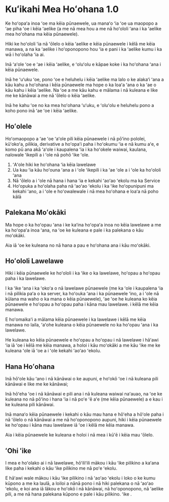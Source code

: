 # Kuʻikahi Mea Hoʻohana 1.0

Ke hoʻopaʻa inoa ʻoe ma kēia pūnaewele, ua manaʻo ʻia ʻoe ua maopopo a ʻae piha ʻoe i kēia ʻaelike (a me nā mea hou a me nā hoʻololi ʻana i ka ʻaelike mea hoʻohana ma kēia pūnaewele).

Hiki ke hoʻololi ʻia nā ʻōlelo o kēia ʻaelike e kēia pūnaewele i kēlā me kēia manawa, a na ka ʻaelike i hoʻoponopono hou ʻia e pani i ka ʻaelike kumu i ka wā i hoʻolaha ʻia ai.

Inā ʻaʻole ʻoe e ʻae i kēia ʻaelike, e ʻoluʻolu e kāpae koke i ka hoʻohana ʻana i kēia pūnaewele.

Inā he ʻuʻuku ʻoe, pono ʻoe e heluhelu i kēia ʻaelike ma lalo o ke alakaʻi ʻana a kāu kahu a hoʻohana i kēia pūnaewele ma hope o ka loaʻa ʻana o ka ʻae o kāu kahu i kēia ʻaelike. Na ʻoe a me kāu kahu e mālama i nā kuleana e like me ke kānāwai a me nā ʻōlelo o kēia ʻaelike.

Inā he kahu ʻoe no ka mea hoʻohana ʻuʻuku, e ʻoluʻolu e heluhelu pono a koho pono inā ʻae ʻoe i kēia ʻaelike.

## Hoʻolele

Hoʻomaopopo a ʻae ʻoe ʻaʻole pili kēia pūnaewele i nā pōʻino pololei, kūʻokoʻa, pilikia, derivative a hoʻopaʻi paha i hoʻokumu ʻia e nā kumu aʻe, e komo pū ana akā ʻaʻole i kaupalena ʻia i ka hoʻokele waiwai, kaulana, nalowale ʻikepili a i ʻole nā pohō ʻike ʻole.

1. ʻAʻole hiki ke hoʻohana ʻia kēia lawelawe
1. Ua kau ʻia kāu hoʻouna ʻana a i ʻole ʻikepili i ka ʻae ʻole a i ʻole ka hoʻololi ʻana
1. Nā ʻōlelo a i ʻole nā hana i hana ʻia e kekahi ʻaoʻao ʻekolu ma ka Service
1. Hoʻopuka a hoʻolaha paha nā ʻaoʻao ʻekolu i ka ʻike hoʻopunipuni ma kekahi ʻano, a i ʻole e hoʻowalewale i nā mea hoʻohana e loaʻa nā poho kālā

## Palekana Moʻokāki

Ma hope o ka hoʻopau ʻana i ke kaʻina hoʻopaʻa inoa no kēia lawelawe a me ka hoʻopaʻa inoa ʻana, na ʻoe ke kuleana e pale i ka palekana o kāu moʻokāki.

Aia iā ʻoe ke kuleana no nā hana a pau e hoʻohana ana i kāu moʻokāki.

## Hoʻololi Lawelawe

Hiki i kēia pūnaewele ke hoʻololi i ka ʻike o ka lawelawe, hoʻopau a hoʻopau paha i ka lawelawe.

I ka ʻike ʻana i ka ʻokoʻa o nā lawelawe pūnaewele (me ka ʻole i kaupalena ʻia i nā pilikia paʻa o ka server, ka hoʻouka ʻana i ka pūnaewele ʻino, a i ʻole nā kūlana ma waho o ka mana o kēia pūnaewele), ʻae ʻoe he kuleana ko kēia pūnaewele e hoʻopau a hoʻopau paha i kāna mau lawelawe. i kēlā me kēia manawa.

E hoʻomaikaʻi a mālama kēia pūnaewele i ka lawelawe i kēlā me kēia manawa no laila, ʻaʻohe kuleana o kēia pūnaewele no ka hoʻopau ʻana i ka lawelawe.

He kuleana ko kēia pūnaewele e hoʻopau a hoʻopau i nā lawelawe i hāʻawi ʻia iā ʻoe i kēlā me kēia manawa, a holoi i kāu moʻokāki a me kāu ʻike me ke kuleana ʻole iā ʻoe a i ʻole kekahi ʻaoʻao ʻekolu.

## Hana Hoʻohana

Inā hōʻole kāu ʻano i nā kānāwai o ke aupuni, e hoʻokō ʻoe i nā kuleana pili kānāwai e like me ke kānāwai;

Inā hōʻeha ʻoe i nā kānāwai e pili ana i nā kuleana waiwai naʻauao, na ʻoe ke kuleana no nā pōʻino i hana ʻia i nā poʻe ʻē aʻe (me kēia pūnaewele) a e kau i ke kuleana pili kānāwai.

Inā manaʻo kēia pūnaewele i kekahi o kāu mau hana e hōʻeha a hōʻole paha i nā ʻōlelo o nā kānāwai a me nā hoʻoponopono aupuni, hiki i kēia pūnaewele ke hoʻopau i kāna mau lawelawe iā ʻoe i kēlā me kēia manawa.

Aia i kēia pūnaewele ke kuleana e holoi i nā mea i kū'ē i kēia mau ʻōlelo.

## ʻOhi ʻike

I mea e hoʻolako ai i nā lawelawe, hōʻiliʻili mākou i kāu ʻike pilikino a kaʻana like paha i kekahi o kāu ʻike pilikino me nā poʻe ʻekolu.

E hāʻawi wale mākou i kāu ʻike pilikino i nā ʻaoʻao ʻekolu i loko o ke kumu kūpono a me ka laulā, a loiloi a nānā pono i nā hiki palekana o nā ʻaoʻao ʻekolu, e koi ana iā lākou e hoʻokō i nā kānāwai, nā hoʻoponopono, nā ʻaelike pili, a me nā hana palekana kūpono e pale i kāu pilikino. ʻike .
